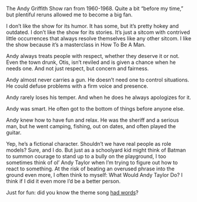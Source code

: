

The Andy Griffith Show ran from 1960-1968. Quite a bit “before my time,” but plentiful reruns
allowed me to become a big fan.

I don’t like the show for its humor. It has some, but it’s pretty hokey and outdated. I
don’t like the show for its stories. It’s just a sitcom with contrived little occurrences that
always resolve themselves like any other sitcom. I like the show because it’s a masterclass in How To Be
A Man.

Andy always treats people with respect, whether they deserve it or not. Even the town drunk, Otis, isn’t
reviled and is given a chance when he needs one. And not just respect, but concern and fairness.

Andy almost never carries a gun. He doesn’t need one to control situations. He could defuse problems
with a firm voice and presence.

Andy rarely loses his temper. And when he does he always apologizes for it.

Andy was smart. He often got to the bottom of things before anyone else.

Andy knew how to have fun and relax. He was the sheriff and a serious man, but he went camping, fishing, out
on dates, and often played the guitar.

Yep, he’s a fictional character. Shouldn’t we have real people as role models? Sure, and I do. But
just as a schoolyard kid might think of Batman to summon courage to stand up to a bully on the playground, I
too sometimes think of ol’ Andy Taylor when I’m trying to figure out how to react to something. At
the risk of beating an overused phrase into the ground even more, I often think to myself: What Would Andy
Taylor Do? I think if I did it even more I’d be a better person.

Just for fun: did you know the theme song [had words](http://www.youtube.com/watch?v=i2Myd0fY1PA)?